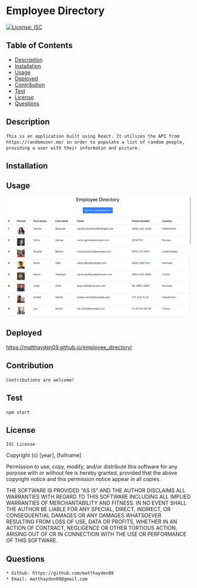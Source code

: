 # Employee Directory
[![License: ISC](https://img.shields.io/badge/License-ISC-blue.svg)](https://opensource.org/licenses/ISC)
## Table of Contents
* [Description](#description)
* [Installation](#installation)
* [Usage](#usage)
* [Deployed](#deployed)
* [Contribution](#contribution)
* [Test](#test)
* [License](#license)
* [Questions](#questions)
## Description
    This is an application built using React. It utilizes the API from https://randomuser.me/ in order to populate a list of random people, providing a user with their informatin and picture.
## Installation
    
## Usage
![Usage](https://github.com/matthayden09/employee_directory/blob/main/assets/usage.png)
## Deployed
https://matthayden09.github.io/employee_directory/
## Contribution
    Contributions are welcome!
## Test
    npm start
## License
    ISC License

  Copyright (c) [year], [fullname]
  
  Permission to use, copy, modify, and/or distribute this software for any
  purpose with or without fee is hereby granted, provided that the above
  copyright notice and this permission notice appear in all copies.
  
  THE SOFTWARE IS PROVIDED "AS IS" AND THE AUTHOR DISCLAIMS ALL WARRANTIES
  WITH REGARD TO THIS SOFTWARE INCLUDING ALL IMPLIED WARRANTIES OF
  MERCHANTABILITY AND FITNESS. IN NO EVENT SHALL THE AUTHOR BE LIABLE FOR
  ANY SPECIAL, DIRECT, INDIRECT, OR CONSEQUENTIAL DAMAGES OR ANY DAMAGES
  WHATSOEVER RESULTING FROM LOSS OF USE, DATA OR PROFITS, WHETHER IN AN
  ACTION OF CONTRACT, NEGLIGENCE OR OTHER TORTIOUS ACTION, ARISING OUT OF
  OR IN CONNECTION WITH THE USE OR PERFORMANCE OF THIS SOFTWARE.
## Questions
    * Github: https://github.com/matthayden09
    * Email: matthayden09@gmail.com
